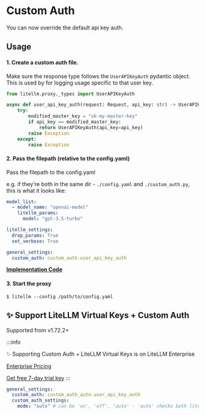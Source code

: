 # Custom Auth 

You can now override the default api key auth.

## Usage

#### 1. Create a custom auth file. 

Make sure the response type follows the `UserAPIKeyAuth` pydantic object. This is used by for logging usage specific to that user key.

```python
from litellm.proxy._types import UserAPIKeyAuth

async def user_api_key_auth(request: Request, api_key: str) -> UserAPIKeyAuth: 
    try: 
        modified_master_key = "sk-my-master-key"
        if api_key == modified_master_key:
            return UserAPIKeyAuth(api_key=api_key)
        raise Exception
    except: 
        raise Exception
```

#### 2. Pass the filepath (relative to the config.yaml)

Pass the filepath to the config.yaml 

e.g. if they're both in the same dir - `./config.yaml` and `./custom_auth.py`, this is what it looks like:
```yaml 
model_list: 
  - model_name: "openai-model"
    litellm_params: 
      model: "gpt-3.5-turbo"

litellm_settings:
  drop_params: True
  set_verbose: True

general_settings:
  custom_auth: custom_auth.user_api_key_auth
```

[**Implementation Code**](https://github.com/BerriAI/litellm/blob/caf2a6b279ddbe89ebd1d8f4499f65715d684851/litellm/proxy/utils.py#L122)

#### 3. Start the proxy
```shell
$ litellm --config /path/to/config.yaml 
```

## ✨ Support LiteLLM Virtual Keys + Custom Auth

Supported from v1.72.2+

:::info 

✨ Supporting Custom Auth + LiteLLM Virtual Keys is on LiteLLM Enterprise

[Enterprise Pricing](https://www.litellm.ai/#pricing)

[Get free 7-day trial key](https://www.litellm.ai/enterprise#trial)
:::

```yaml
general_settings:
  custom_auth: custom_auth_auto.user_api_key_auth
  custom_auth_settings:
    mode: "auto" # can be 'on', 'off', 'auto' - 'auto' checks both litellm api key auth + custom auth
```